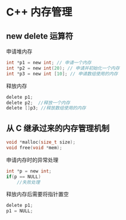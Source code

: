 # C++ 内存管理

## new delete 运算符

申请堆内存
```c
int *p1 = new int; // 申请一个内存
int *p2 = new int(20); // 申请并初始化一个内存
int *p3 = new int [10]; // 申请数组使用的内存
```

释放内存
```c
delete p1;
delete p2;  //释放一个内存
delete []p3; //释放数组使用的内存
```

## 从 C 继承过来的内存管理机制
```c
void *malloc(size_t size);
void free(void *mem);
```

申请内存时的异常处理
```c
int *p = new int;
if(p == NULL)
    //失败处理
```

释放内存后需要将指针置空
```c
delete p1;
p1 = NULL;
```

